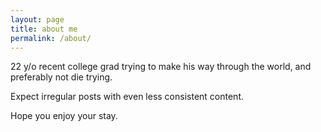 ```yaml
---
layout: page
title: about me
permalink: /about/
---
```


22 y/o recent college grad trying to make his way through the world, and preferably not die trying.

Expect irregular posts with even less consistent content.

Hope you enjoy your stay.
